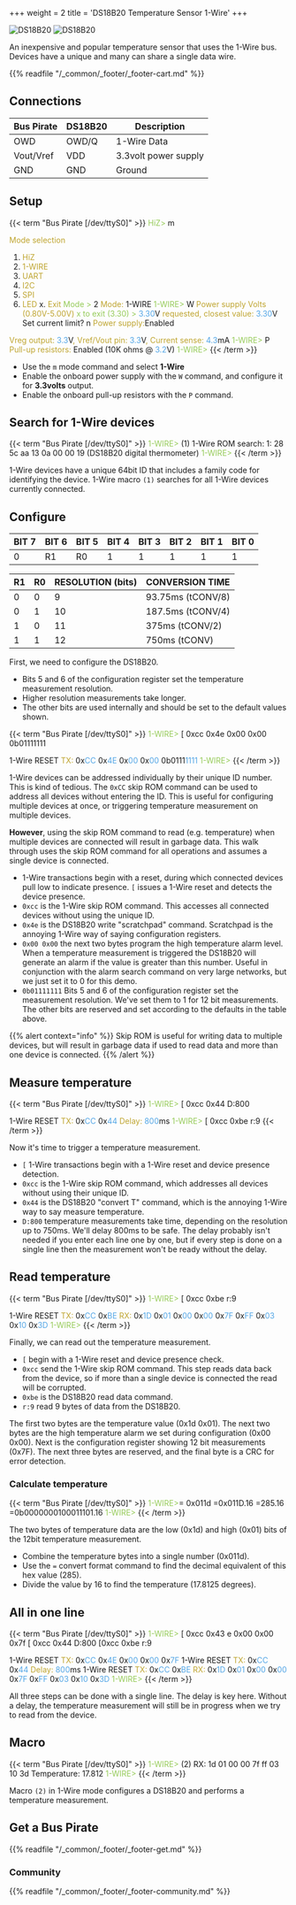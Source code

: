 +++
weight = 2
title = 'DS18B20 Temperature Sensor 1-Wire'
+++

![DS18B20](/images/docs/demo/ds18b20-sch2.png) ![DS18B20](/images/docs/demo/ds18b20-pin2.png) 

An inexpensive and popular temperature sensor that uses the 1-Wire bus. Devices have a unique and many can share a single data wire. 



{{% readfile "/_common/_footer/_footer-cart.md" %}}

## Connections

|Bus Pirate|DS18B20|Description|
|-|-|-|
|OWD|OWD/Q|1-Wire Data|
|Vout/Vref|VDD|3.3volt power supply|
|GND|GND|Ground|

## Setup

{{< term "Bus Pirate [/dev/ttyS0]" >}}
<span style="color:#96cb59">HiZ></span> m

<span style="color:#bfa530">Mode selection</span>
 1. <span style="color:#bfa530">HiZ</span>
 2. <span style="color:#bfa530">1-WIRE</span>
 3. <span style="color:#bfa530">UART</span>
 4. <span style="color:#bfa530">I2C</span>
 5. <span style="color:#bfa530">SPI</span>
 6. <span style="color:#bfa530">LED</span>
 x. <span style="color:#bfa530">Exit</span>
<span style="color:#96cb59">Mode ></span> 2
<span style="color:#bfa530">Mode:</span> 1-WIRE
<span style="color:#96cb59">1-WIRE></span> W
<span style="color:#bfa530">Power supply
Volts (0.80V-5.00V)</span>
<span style="color:#96cb59">x to exit (3.30) ></span> 
<span style="color:#53a6e6">3.30</span>V<span style="color:#bfa530"> requested, closest value: <span style="color:#53a6e6">3.30</span></span>V
Set current limit?
n
<span style="color:#bfa530">Power supply:</span>Enabled
<span style="color:#bfa530">
Vreg output: <span style="color:#53a6e6">3.3</span></span>V<span style="color:#bfa530">, Vref/Vout pin: <span style="color:#53a6e6">3.3</span></span>V<span style="color:#bfa530">, Current sense: <span style="color:#53a6e6">4.3</span></span>mA<span style="color:#bfa530">
</span>
<span style="color:#96cb59">1-WIRE></span> P
<span style="color:#bfa530">Pull-up resistors:</span> Enabled (10K ohms @ <span style="color:#53a6e6">3.2</span>V)
<span style="color:#96cb59">1-WIRE></span>
{{< /term >}}

- Use the ```m``` mode command and select **1-Wire**
- Enable the onboard power supply with the ```W``` command, and configure it for **3.3volts** output.
- Enable the onboard pull-up resistors with the ```P``` command.

## Search for 1-Wire devices

{{< term "Bus Pirate [/dev/ttyS0]" >}}
<span style="color:#96cb59">1-WIRE></span> (1)
1-Wire ROM search:
1: 28 5c aa 13 0a 00 00 19 (DS18B20 digital thermometer)
<span style="color:#96cb59">1-WIRE></span> 
{{< /term >}}

1-Wire devices have a unique 64bit ID that includes a family code for identifying the device. 1-Wire macro ```(1)``` searches for all 1-Wire devices currently connected.

## Configure

|BIT 7| BIT 6| BIT 5| BIT 4| BIT 3| BIT 2| BIT 1| BIT 0|
|-|-|-|-|-|-|-|-|
|0|R1|R0|1| 1| 1| 1| 1|

|R1|R0|RESOLUTION (bits)|CONVERSION TIME|
|---|---|---|---|
|0|0|9|93.75ms (tCONV/8)|
|0|1|10|187.5ms (tCONV/4)|
|1|0|11|375ms (tCONV/2)|
|1|1|12|750ms (tCONV)|

First, we need to configure the DS18B20. 
- Bits 5 and 6 of the configuration register set the temperature measurement resolution. 
- Higher resolution measurements take longer.
- The other bits are used internally and should be set to the default values shown.

{{< term "Bus Pirate [/dev/ttyS0]" >}}
<span style="color:#96cb59">1-WIRE></span> [ 0xcc 0x4e 0x00 0x00 0b01111111

1-Wire RESET
<span style="color:#bfa530">TX:</span> 0x<span style="color:#53a6e6">CC</span> 0x<span style="color:#53a6e6">4E</span> 0x<span style="color:#53a6e6">00</span> 0x<span style="color:#53a6e6">00</span> 0b0111<span style="color:#53a6e6">1111</span> 
<span style="color:#96cb59">1-WIRE></span>
{{< /term >}}

1-Wire devices can be addressed individually by their unique ID number. This is kind of tedious. The ```0xCC``` skip ROM command can be used to address all devices without entering the ID. This is useful for configuring multiple devices at once, or triggering temperature measurement  on multiple devices. 

**However**, using the skip ROM command to read (e.g. temperature) when multiple devices are connected will result in garbage data. This walk through uses the skip ROM command for all operations and assumes a single device is connected.

- 1-Wire transactions begin with a reset, during which connected devices pull low to indicate presence. ```[``` issues a 1-Wire reset and detects the device presence.
- ```0xcc``` is the 1-Wire skip ROM command. This accesses all connected devices without using the unique ID.
- ```0x4e``` is the DS18B20 write "scratchpad" command. Scratchpad is the annoying 1-Wire way of saying configuration registers.
- ```0x00 0x00``` the next two bytes program the high temperature alarm level. When a temperature measurement is triggered the DS18B20 will generate an alarm if the value is greater than this number. Useful in conjunction with the alarm search command on very large networks, but we just set it to 0 for this demo.
- ```0b01111111``` Bits 5 and 6 of the configuration register set the measurement resolution. We've set them to 1 for 12 bit measurements. The other bits are reserved and set according to the defaults in the table above.

{{% alert context="info" %}}
Skip ROM is useful for writing data to multiple devices, but will result in garbage data if used to read data and more than one device is connected.
{{% /alert %}}

## Measure temperature

{{< term "Bus Pirate [/dev/ttyS0]" >}}
<span style="color:#96cb59">1-WIRE></span> [ 0xcc 0x44 D:800

1-Wire RESET
<span style="color:#bfa530">TX:</span> 0x<span style="color:#53a6e6">CC</span> 0x<span style="color:#53a6e6">44</span> 
<span style="color:#bfa530">Delay:</span> <span style="color:#53a6e6">800</span>ms
<span style="color:#96cb59">1-WIRE></span> [ 0xcc 0xbe r:9
{{< /term >}}

Now it's time to trigger a temperature measurement.
- ```[``` 1-Wire transactions begin with a 1-Wire reset and device presence detection.
- ```0xcc``` is the 1-Wire skip ROM command, which addresses all devices without using their unique ID.
- ```0x44``` is the DS18B20 "convert T" command, which is the annoying 1-Wire way to say measure temperature.
- ```D:800``` temperature measurements take time, depending on the resolution up to 750ms. We'll delay 800ms to be safe. The delay probably isn't needed if you enter each line one by one, but if every step is done on a single line then the measurement won't be ready without the delay.

## Read temperature
{{< term "Bus Pirate [/dev/ttyS0]" >}}
<span style="color:#96cb59">1-WIRE></span> [ 0xcc 0xbe r:9

1-Wire RESET
<span style="color:#bfa530">TX:</span> 0x<span style="color:#53a6e6">CC</span> 0x<span style="color:#53a6e6">BE</span> 
<span style="color:#bfa530">RX:</span> 0x<span style="color:#53a6e6">1D</span> 0x<span style="color:#53a6e6">01</span> 0x<span style="color:#53a6e6">00</span> 0x<span style="color:#53a6e6">00</span> 0x<span style="color:#53a6e6">7F</span> 0x<span style="color:#53a6e6">FF</span> 0x<span style="color:#53a6e6">03</span> 0x<span style="color:#53a6e6">10</span> 
    0x<span style="color:#53a6e6">3D</span> 
<span style="color:#96cb59">1-WIRE></span> 
{{< /term >}}

Finally, we can read out the temperature measurement.
- ```[``` begin with a 1-Wire reset and device presence check.
- ```0xcc``` send the 1-Wire skip ROM command. This step reads data back from the device, so if more than a single device is connected the read will be corrupted.
- ```0xbe``` is the DS18B20 read data command.
- ```r:9``` read 9 bytes of data from the DS18B20. 

The first two bytes are the temperature value (0x1d 0x01). The next two bytes are the high temperature alarm we set during configuration (0x00 0x00). Next is the configuration register showing 12 bit measurements (0x7F). The next three bytes are reserved, and the final byte is a CRC for error detection.

### Calculate temperature

{{< term "Bus Pirate [/dev/ttyS0]" >}}
<span style="color:#96cb59">1-WIRE></span>= 0x011d
 =0x011D.16 =285.16 =0b0000000100011101.16
<span style="color:#96cb59">1-WIRE></span>
{{< /term >}}

The two bytes of temperature data are the low (0x1d) and high (0x01) bits of the 12bit temperature measurement.
- Combine the temperature bytes into a single number (0x011d).
- Use the ```=``` convert format command to find the decimal equivalent of this hex value (285).
- Divide the value by 16 to find the temperature (17.8125 degrees).

## All in one line

{{< term "Bus Pirate [/dev/ttyS0]" >}}
<span style="color:#96cb59">1-WIRE></span> [ 0xcc 0x43 e 0x00 0x00 0x7f [ 0xcc 0x44 D:800 [0xcc 0xbe r:9

1-Wire RESET
<span style="color:#bfa530">TX:</span> 0x<span style="color:#53a6e6">CC</span> 0x<span style="color:#53a6e6">4E</span> 0x<span style="color:#53a6e6">00</span> 0x<span style="color:#53a6e6">00</span> 0x<span style="color:#53a6e6">7F</span> 
1-Wire RESET
<span style="color:#bfa530">TX:</span> 0x<span style="color:#53a6e6">CC</span> 0x<span style="color:#53a6e6">44</span> 
<span style="color:#bfa530">Delay:</span> <span style="color:#53a6e6">800</span>ms
1-Wire RESET
<span style="color:#bfa530">TX:</span> 0x<span style="color:#53a6e6">CC</span> 0x<span style="color:#53a6e6">BE</span> 
<span style="color:#bfa530">RX:</span> 0x<span style="color:#53a6e6">1D</span> 0x<span style="color:#53a6e6">01</span> 0x<span style="color:#53a6e6">00</span> 0x<span style="color:#53a6e6">00</span> 0x<span style="color:#53a6e6">7F</span> 0x<span style="color:#53a6e6">FF</span> 0x<span style="color:#53a6e6">03</span> 0x<span style="color:#53a6e6">10</span> 
    0x<span style="color:#53a6e6">3D</span> 
<span style="color:#96cb59">1-WIRE></span> 
{{< /term >}}

All three steps can be done with a single line. The delay is key here. Without a delay, the temperature measurement will still be in progress when we try to read from the device.

## Macro

{{< term "Bus Pirate [/dev/ttyS0]" >}}
<span style="color:#96cb59">1-WIRE></span> (2)
RX: 1d 01 00 00 7f ff 03 10 3d
Temperature: 17.812
<span style="color:#96cb59">1-WIRE></span> 
{{< /term >}}

Macro ```(2)``` in 1-Wire mode configures a DS18B20 and performs a temperature measurement.

## Get a Bus Pirate


{{% readfile "/_common/_footer/_footer-get.md" %}}

### Community


{{% readfile "/_common/_footer/_footer-community.md" %}}